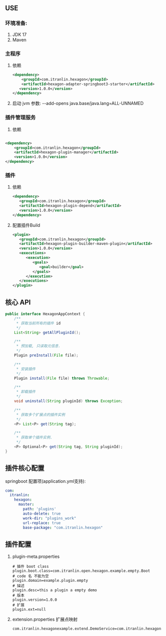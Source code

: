 ## USE

### 环境准备:

1. JDK 17
2. Maven

### 主程序

1. 依赖
   ```xml
   <dependency>
       <groupId>com.itranlin.hexagon</groupId>
       <artifactId>hexagon-adapter-springboot3-starter</artifactId>
      <version>1.0.0</version>
   </dependency>
   ```
2. 启动 jvm 参数:
   --add-opens java.base/java.lang=ALL-UNNAMED

### 插件管理服务

1. 依赖

```xml

<dependency>
    <groupId>com.itranlin.hexagon</groupId>
    <artifactId>hexagon-plugin-manager</artifactId>
    <version>1.0.0</version>
</dependency>
```

### 插件

1. 依赖
   ```xml
   <dependency>
      <groupId>com.itranlin.hexagon</groupId>
      <artifactId>hexagon-plugin-depend</artifactId>
      <version>1.0.0</version>
   </dependency>
   ```

2. 配置插件Build

   ```xml
   <plugin>
      <groupId>com.itranlin.hexagon</groupId>
      <artifactId>hexagon-plugin-builder-maven-plugin</artifactId>
      <version>1.0.0</version>
      <executions>
         <execution>
            <goals>
               <goal>builder</goal>
            </goals>
         </execution>
      </executions>
   </plugin>
   ```

## 核心 API

```java
public interface HexagonAppContext {
    /**
     * 获取当前所有的插件 id
     */
    List<String> getAllPluginId();

    /**
     * 预加载, 只读取元信息.
     */
    Plugin preInstall(File file);

    /**
     * 安装插件
     */
    Plugin install(File file) throws Throwable;

    /**
     * 卸载插件
     */
    void uninstall(String pluginId) throws Exception;

    /**
     * 获取多个扩展点的插件实例
     */
    <P> List<P> get(String tag);

    /**
     * 获取单个插件实例.
     */
    <P> Optional<P> get(String tag, String pluginId);
}
```

## 插件核心配置

springboot 配置项(application.yml支持):

```yaml
com:
  itranlin:
    hexagon:
      master:
        path: 'plugins'
        auto-delete: true
        work-dir: "plugins_work"
        url-replace: true
        base-package: "com.itranlin.hexagon"
```

## 插件配置

1. plugin-meta.properties
    ```properties
    # 插件 boot class
    plugin.boot.class=com.itranlin.open.hexagon.example.empty.Boot
    # code 名 不能为空
    plugin.domain=example.plugin.empty
    # 描述
    plugin.desc=this a plugin a empty demo
    # 版本
    plugin.version=1.0.0
    # 扩展
    plugin.ext=null
    ```

2. extension.properties 扩展点映射

    ```properties
    com.itranlin.hexagonexample.extend.DemoService=com.itranlin.hexagonexample.plugin.DemoServiceImpl
    ```

